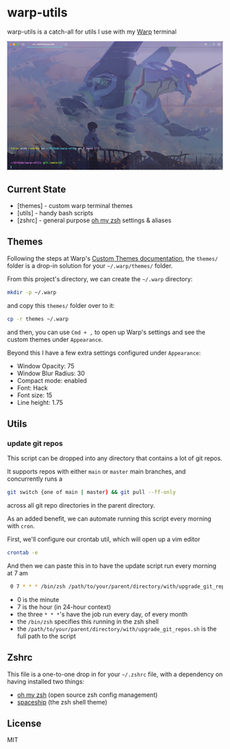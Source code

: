 # warp-utils

warp-utils is a catch-all for utils I use with my [Warp](https://www.warp.dev/) terminal

![Example Terminal Screenshot](warp-example.png)

## Current State

- [themes] - custom warp terminal themes
- [utils] - handy bash scripts
- [zshrc] - general purpose [oh my zsh](https://ohmyz.sh/) settings & aliases

## Themes

Following the steps at Warp's [Custom Themes documentation](https://docs.warp.dev/appearance/custom-themes), the `themes/` folder is a drop-in solution for your `~/.warp/themes/` folder.

From this project's directory, we can create the `~/.warp` directory:
```zsh
mkdir -p ~/.warp
```

and copy this `themes/` folder over to it:

```zsh
cp -r themes ~/.warp
```

and then, you can use `Cmd + ,` to open up Warp's settings and see the custom themes under `Appearance`.

Beyond this I have a few extra settings configured under `Appearance`:
- Window Opacity: 75
- Window Blur Radius: 30
- Compact mode: enabled
- Font: Hack
- Font size: 15
- Line height: 1.75

## Utils

### update git repos

This script can be dropped into any directory that contains a lot of git repos.

It supports repos with either `main` or `master` main branches, and concurrently runs a
```zsh
git switch {one of main | master} && git pull --ff-only
```
across all git repo directories in the parent directory.

As an added benefit, we can automate running this script every morning with `cron`.

First, we'll configure our crontab util, which will open up a vim editor
```zsh
crontab -e
```

And then we can paste this in to have the update script run every morning at 7 am
```zsh
 0 7 * * * /bin/zsh /path/to/your/parent/directory/with/upgrade_git_repos.sh
```

- 0 is the minute
- 7 is the hour (in 24-hour context)
- the three `* * *`'s have the job run every day, of every month
- the `/bin/zsh` specifies this running in the zsh shell
- the `/path/to/your/parent/directory/with/upgrade_git_repos.sh` is the full path to the script

## Zshrc

This file is a one-to-one drop in for your `~/.zshrc` file, with a dependency on having installed two things:
- [oh my zsh](https://ohmyz.sh/) (open source zsh config management)
- [spaceship](https://spaceship-prompt.sh/getting-started/) (the zsh shell theme)

## License

MIT
